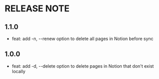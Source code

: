 # RELEASE NOTE

## 1.1.0

- feat: add -n, --renew option to delete all pages in Notion before sync

## 1.0.0

- feat: add -d, --delete option to delete pages in Notion that don't exist locally
